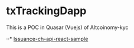 # txTrackingDapp

This is a POC in Quasar (Vuejs) of Altcoinomy-kyc

⋅⋅* [Issuance-ch-api-react-sample](https://github.com/issuance-ch/issuance-ch-api-react-sample)
